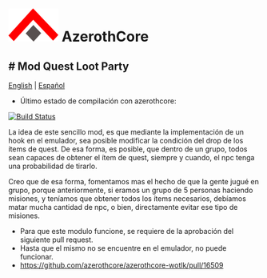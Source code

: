 # ![logo](https://raw.githubusercontent.com/azerothcore/azerothcore.github.io/master/images/logo-github.png) AzerothCore

## # Mod Quest Loot Party

[English](README.md) | [Español](README_ES.md)

- Último estado de compilación con azerothcore:

[![Build Status](https://github.com/pangolp/mod-quest-loot-party/workflows/core-build/badge.svg?branch=master&event=push)](https://github.com/pangolp/mod-quest-loot-party)

La idea de este sencillo mod, es que mediante la implementación de un hook en el emulador, sea posible modificar la condición del drop de los ítems de quest. De esa forma, es posible, que dentro de un grupo, todos sean capaces de obtener el ítem de quest, siempre y cuando, el npc tenga una probabilidad de tirarlo.

Creo que de esa forma, fomentamos mas el hecho de que la gente jugué en grupo, porque anteriormente, si eramos un grupo de 5 personas haciendo misiones, y teníamos que obtener todos los ítems necesarios, debíamos matar mucha cantidad de npc, o bien, directamente evitar ese tipo de misiones.

- Para que este modulo funcione, se requiere de la aprobación del siguiente pull request.
- Hasta que el mismo no se encuentre en el emulador, no puede funcionar.
- https://github.com/azerothcore/azerothcore-wotlk/pull/16509
